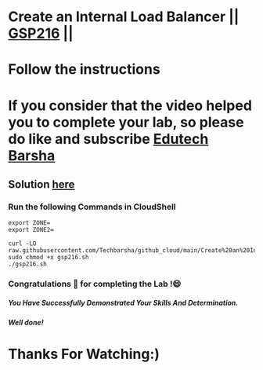 # Create an Internal Load Balancer || [GSP216](https://www.cloudskillsboost.google/focuses/3632?parent=catalog) ||
# Follow the instructions

# If you consider that the video helped you to complete your lab, so please do like and subscribe [Edutech Barsha](https://www.youtube.com/@edutechbarsha)
## Solution [here](https://youtu.be/2MtpsN8tRvo)

### Run the following Commands in CloudShell

```
export ZONE=
export ZONE2=

curl -LO raw.githubusercontent.com/Techbarsha/github_cloud/main/Create%20an%20Internal%20Load%20Balancer/gsp216.sh
sudo chmod +x gsp216.sh
./gsp216.sh
```

### Congratulations 🎉 for completing the Lab !😄

##### *You Have Successfully Demonstrated Your Skills And Determination.*

#### *Well done!*

# Thanks For Watching:)

